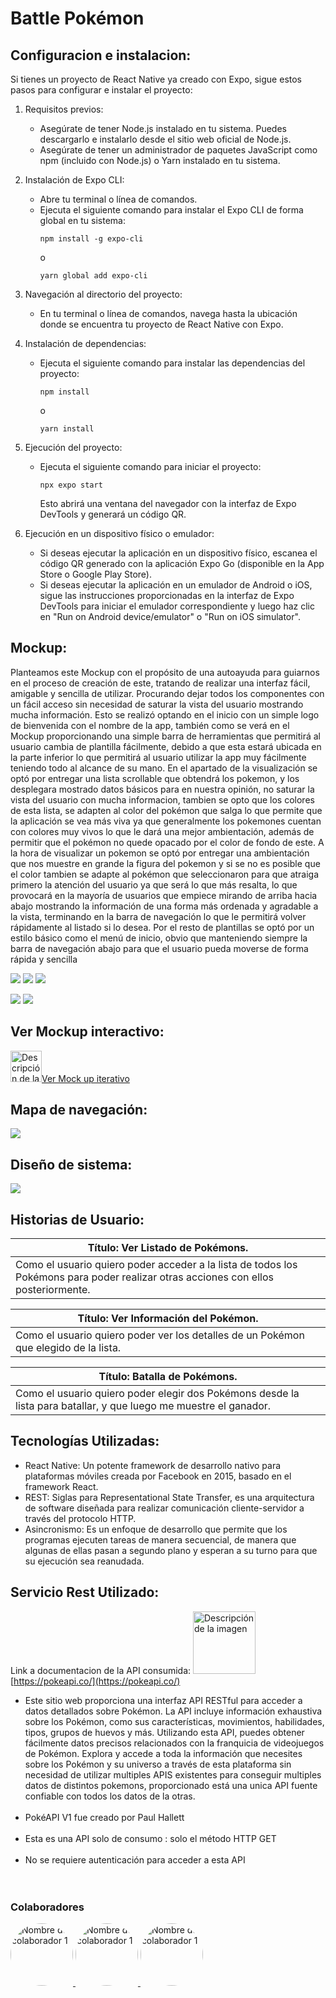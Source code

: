 # Battle Pokémon

## Configuracion e instalacion:
Si tienes un proyecto de React Native ya creado con Expo, sigue estos pasos para configurar e instalar el proyecto:

1. Requisitos previos:
   - Asegúrate de tener Node.js instalado en tu sistema. Puedes descargarlo e instalarlo desde el sitio web oficial de Node.js.
   - Asegúrate de tener un administrador de paquetes JavaScript como npm (incluido con Node.js) o Yarn instalado en tu sistema.

2. Instalación de Expo CLI:
   - Abre tu terminal o línea de comandos.
   - Ejecuta el siguiente comando para instalar el Expo CLI de forma global en tu sistema:
     ```
     npm install -g expo-cli
     ```
     o
     ```
     yarn global add expo-cli
     ```

3. Navegación al directorio del proyecto:
   - En tu terminal o línea de comandos, navega hasta la ubicación donde se encuentra tu proyecto de React Native con Expo.

4. Instalación de dependencias:
   - Ejecuta el siguiente comando para instalar las dependencias del proyecto:
     ```
     npm install
     ```
     o
     ```
     yarn install
     ```

5. Ejecución del proyecto:
   - Ejecuta el siguiente comando para iniciar el proyecto:
     ```
     npx expo start
     ```
     Esto abrirá una ventana del navegador con la interfaz de Expo DevTools y generará un código QR.

6. Ejecución en un dispositivo físico o emulador:
   - Si deseas ejecutar la aplicación en un dispositivo físico, escanea el código QR generado con la aplicación Expo Go (disponible en la App Store o Google Play Store).
   - Si deseas ejecutar la aplicación en un emulador de Android o iOS, sigue las instrucciones proporcionadas en la interfaz de Expo DevTools para iniciar el emulador correspondiente y luego haz clic en "Run on Android device/emulator" o "Run on iOS simulator".


## Mockup:

Planteamos este Mockup con el propósito de una autoayuda para guiarnos en el proceso de creación de este, tratando de realizar una interfaz fácil, amigable y sencilla de utilizar.
Procurando dejar todos los componentes con un fácil acceso sin necesidad de saturar la vista del usuario mostrando mucha información.
Esto se realizó optando en el inicio con un simple logo de bienvenida con el nombre de la app, también como se verá en el Mockup  proporcionando una simple barra de herramientas que permitirá al usuario cambia de plantilla fácilmente, debido a que esta estará ubicada en la parte inferior lo que permitirá al usuario utilizar la app muy fácilmente teniendo todo al alcance de su mano.
En el apartado de la visualización se optó por entregar una lista scrollable que obtendrá los pokemon, y los desplegara mostrado datos básicos para en nuestra opinión, no saturar la vista del usuario con mucha informacion, tambien se opto que los colores de esta lista, se adapten al color del pokémon que salga lo que permite que la aplicación se vea más viva ya que generalmente los pokemones cuentan con colores muy vivos lo que le dará una mejor ambientación, además de permitir que el pokémon no quede opacado por el color de fondo de este.
A la hora de visualizar un pokemon se optó por entregar una ambientación que nos muestre en grande la figura del pokemon  y si se no es posible que el color tambien se adapte al pokémon que seleccionaron para que atraiga primero la atención del usuario ya que será lo que más resalta, lo que provocará en la mayoría de usuarios que  empiece mirando de arriba hacia abajo mostrando la información de una forma más ordenada y agradable a la vista, terminando en la barra de navegación lo que le permitirá volver rápidamente al listado si lo desea.
Por el resto de plantillas se optó por un estilo básico como el menú de inicio, obvio que manteniendo siempre la barra de navegación abajo para que el usuario pueda moverse de forma rápida y sencilla

![](https://raw.githubusercontent.com/Brau1973/reactnative-demo2-ria/main/assets/Inicio-ee560.png) ![](https://github.com/Brau1973/reactnative-demo2-ria/blob/main/assets/Cuenta-cba9b.png?raw=true) ![](https://github.com/Brau1973/reactnative-demo2-ria/blob/main/assets/Favoritos-7930e.png?raw=true)

![](https://github.com/Brau1973/reactnative-demo2-ria/blob/main/assets/Pokemos-1f026.png?raw=true) ![](https://github.com/Brau1973/reactnative-demo2-ria/blob/main/assets/Datospokemons-c54bb.png?raw=true)

## Ver Mockup interactivo:



<img src="assets/link.png" alt="Descripción de la imagen" width="50" height="auto">[Ver Mock up iterativo](https://app.uizard.io/p/ca356865)



## Mapa de navegación:
![](https://lucid.app/publicSegments/view/07983fa3-a427-4c66-9f4e-33569dcc664f/image.png)
## Diseño de sistema:
![](https://raw.githubusercontent.com/Brau1973/reactnative-demo2-ria/main/assets/img.png)
## Historias de Usuario:

| Título: Ver Listado de Pokémons. |
| ------ |
| Como el usuario quiero poder acceder a la lista de todos los Pokémons para poder realizar otras acciones con ellos posteriormente. |

| Título: Ver Información del Pokémon. |
| ------ |
| Como el usuario quiero poder ver los detalles de un Pokémon que elegido de la lista. |

| Título: Batalla de Pokémons. |
| ------ |
| Como el usuario quiero poder elegir dos Pokémons desde la lista para batallar, y que luego me muestre el ganador. |

## Tecnologías Utilizadas:

- React Native: Un potente framework de desarrollo nativo para plataformas móviles creada por Facebook en 2015, basado en el framework React.
- REST: Siglas para Representational State Transfer, es una arquitectura de software diseñada para realizar comunicación cliente-servidor a través del protocolo HTTP.
- Asincronismo: Es un enfoque de desarrollo que permite que los programas ejecuten tareas de manera secuencial, de manera que algunas de ellas pasan a segundo plano y esperan a su turno para que su ejecución sea reanudada.

## Servicio Rest Utilizado:

Link a documentacion de la API consumida: <img src="https://raw.githubusercontent.com/PokeAPI/media/master/logo/pokeapi_256.png" alt="Descripción de la imagen" width="100" height="auto"> [https://pokeapi.co/](https://pokeapi.co/)

 - Este sitio web proporciona una interfaz API RESTful para acceder a datos detallados sobre Pokémon. La API incluye información exhaustiva sobre los Pokémon, como sus características, movimientos, habilidades, tipos, grupos de huevos y más. Utilizando esta API, puedes obtener fácilmente datos precisos relacionados con la franquicia de videojuegos de Pokémon. Explora y accede a toda la información que necesites sobre los Pokémon y su universo a través de esta plataforma sin necesidad de utilizar multiples APIS existentes para conseguir multiples datos de distintos pokemons, proporcionado está una unica API fuente confiable con todos los datos de la otras.<br><br>
 - PokéAPI V1 fue creado por Paul Hallett <br><br>
- Esta es una API solo de consumo : solo el método HTTP GET <br><br>
- No se requiere autenticación para acceder a esta API
<br><br><br>
### Colaboradores

<a href="https://github.com/Brau1973">

<img src="https://avatars.githubusercontent.com/u/55444408?v=4" alt="Nombre del colaborador 1" width="100" style="border-radius: 50%;">
</a>
<a href="https://github.com/Dmirrour">
  <img src="https://avatars.githubusercontent.com/u/81434341?v=4" alt="Nombre del colaborador 1" width="100" style="border-radius: 50%;">
</a>
<a href="https://github.com/Galatheus">
  <img src="https://avatars.githubusercontent.com/u/33265899?v=4" alt="Nombre del colaborador 1" width="100" style="border-radius: 50%;">
</a>

